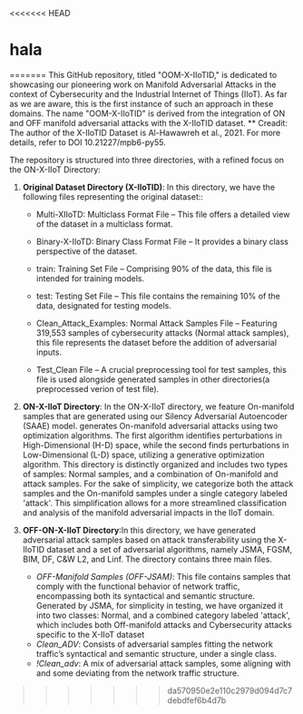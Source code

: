 <<<<<<< HEAD
# hala
=======
This GitHub repository, titled "OOM-X-IIoTID," is dedicated to showcasing our pioneering work on Manifold Adversarial Attacks in the context of Cybersecurity and the Industrial Internet of Things (IIoT). As far as we are aware, this is the first instance of such an approach in these domains.
The name "OOM-X-IIoTID" is derived from the integration of ON and OFF manifold adversarial attacks with the  X-IIoTID dataset.
 ** Creadit: The author of the  X-IIoTID Dataset is Al-Hawawreh et al., 2021. For more details, refer to DOI 10.21227/mpb6-py55.

The repository is structured into three directories, with a refined focus on the ON-X-IIoT Directory:

1. **Original Dataset Directory  (X-IIoTID)**: In this directory, we have the following files representing the original dataset::

    - Multi-XIIoTD: Multiclass Format File – This file offers a detailed view of the dataset in a multiclass format.

    - Binary-X-IIoTD: Binary Class Format File – It provides a binary class perspective of the dataset.

    -  train: Training Set File – Comprising 90% of the data, this file is intended for training models.

    -  test: Testing Set File – This file contains the remaining 10% of the data, designated for testing models.

    - Clean_Attack_Examples: Normal Attack Samples File – Featuring 319,553 samples of cybersecurity attacks (Normal attack samples), this file represents the dataset before the addition of adversarial inputs.

    - Test_Clean File – A crucial preprocessing tool for test samples, this file is used alongside generated samples in other directories(a preprocessed verion of test file).
    

2. **ON-X-IIoT Directory**: In the ON-X-IIoT directory, we feature On-manifold samples that are generated using our Silency Adversarial Autoencoder (SAAE) model. generates On-manifold adversarial attacks using two optimization algorithms. The first algorithm identifies perturbations in High-Dimensional (H-D) space, while the second finds perturbations in Low-Dimensional (L-D) space, utilizing a generative optimization algorithm. This directory is distinctly organized and includes two types of samples: Normal samples, and a combination of On-manifold and attack samples. For the sake of simplicity, we categorize both the attack samples and the On-manifold samples under a single category labeled 'attack'. This simplification allows for a more streamlined classification and analysis of the manifold adversarial impacts in the IIoT domain.

3. **OFF-ON-X-IIoT Directory**:In this directory, we have generated adversarial attack samples based on attack transferability using the X-IIoTID dataset and a set of adversarial algorithms, namely JSMA, FGSM, BIM, DF, C&W L2, and Linf. The directory contains three main files.
 
   - *OFF-Manifold Samples (OFF-JSAM)*: This file contains samples that comply with the functional behavior of network traffic, encompassing both its syntactical and semantic structure. Generated by JSMA, for simplicity in testing, we have organized it into two classes: Normal, and a combined category labeled 'attack', which includes both Off-manifold attacks and Cybersecurity attacks specific to the X-IIoT dataset
   - *Clean_ADV*: Consists of adversarial samples fitting the network traffic’s syntactical and semantic structure, under a single class.
   - *!Clean_adv*: A mix of adversarial attack samples, some aligning with and some deviating from the network traffic structure.
>>>>>>> da570950e2e110c2979d094d7c7debdfef6b4d7b
